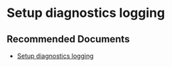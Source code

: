  <properties
	description="diagnostic log setup"
	pageTitle="diagnostic log setup"
	description="diagnostic log setup"
	service="Microsoft.AnalysisServices"
	resource="servers"
	authors="pjfreitas"
	ms.author="pfreitas"
	displayOrder="190"
	selfHelpType="generic"
	supportTopicIds="32675696"
	productPesIds="16157"
	cloudEnvironments="public, MoonCake, fairfax" 
	articleId="b2952654-2823-d09f-6290-0a8820f85566"
/>

# Setup diagnostics logging

## **Recommended Documents**

* [Setup diagnostics logging](https://docs.microsoft.com/azure/analysis-services/analysis-services-logging#service)




